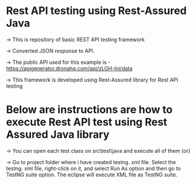 # Rest API testing using Rest-Assured Java
-> This is repository of basic REST API testing framework 

-> Converted JSON response to API.

-> The public API used for this example is - https://apigenerator.dronahq.com/api/zLGH-lnj/data

-> This framework is developed using Rest-Assured library for Rest API testing

# Below are instructions are how to execute Rest API test using Rest Assured Java library
-> You can open each test class on src\test\java and execute all of them (or)

-> Go to project folder where i have created testng. xml file.
   Select the testng. xml file, right-click on it, and select Run As option and then go to TestNG suite option.
   The eclipse will execute XML file as TestNG suite.
